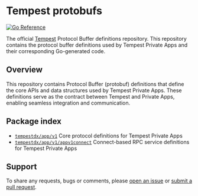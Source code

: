 # Tempest protobufs

[![Go Reference](https://pkg.go.dev/badge/github.com/tempestdx/protobuf)](https://pkg.go.dev/github.com/tempestdx/protobuf)

The official [Tempest][tempest] Protocol Buffer definitions repository. This
repository contains the protocol buffer definitions used by Tempest Private Apps
and their corresponding Go-generated code.

## Overview

This repository contains Protocol Buffer (protobuf) definitions that define the
core APIs and data structures used by Tempest Private Apps. These definitions
serve as the contract between Tempest and Private Apps, enabling seamless
integration and communication.

## Package index

- [`tempestdx/app/v1`](https://pkg.go.dev/github.com/tempestdx/protobuf/gen/go/tempestdx/app/v1)
  Core protocol definitions for Tempest Private Apps
- [`tempestdx/app/v1/appv1connect`](https://pkg.go.dev/github.com/tempestdx/protobuf/gen/go/tempestdx/app/v1/appv1connect)
  Connect-based RPC service definitions for Tempest Private Apps

## Support

To share any requests, bugs or comments, please [open an issue][issues] or
[submit a pull request][pulls].

[goref]: https://pkg.go.dev/github.com/tempestdx/protobuf
[issues]: https://github.com/tempestdx/protobuf/issues/new
[pulls]: https://github.com/tempestdx/protobuf/pulls
[tempest]: https://tempestdx.com/
